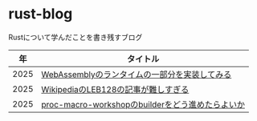 # rust-blog
Rustについて学んだことを書き残すブログ

| 年 | タイトル |
|-|-|
| 2025 | [WebAssemblyのランタイムの一部分を実装してみる](./posts/write-a-portion-of-wasm-runtime.md) |
| 2025 | [WikipediaのLEB128の記事が難しすぎる](./posts/wikipedia-leb128-is-too-difficult.md) |
| 2025 | [proc-macro-workshopのbuilderをどう進めたらよいか](./posts/how-to-do-proc-macro-workshop-builder.md) |
